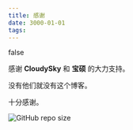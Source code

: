 ```yaml
---
title: 感谢
date: 3000-01-01
tags:
---
```


<div id="problem-card-vis">false</div>

感谢 **CloudySky** 和 **宝硕** 的大力支持。

没有他们就没有这个博客。

十分感谢。

![GitHub repo size](https://img.shields.io/github/repo-size/kaiserwilheim/kaiserwilheim.github.io?style=for-the-badge)

